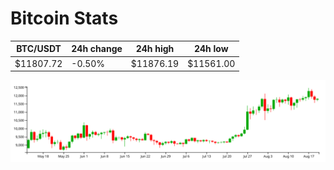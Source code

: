 # Bitcoin Stats

BTC/USDT|24h change|24h high|24h low|
|---|---|---|---|
|$11807.72|-0.50%|$11876.19|$11561.00|

<img src="./chart.svg">
